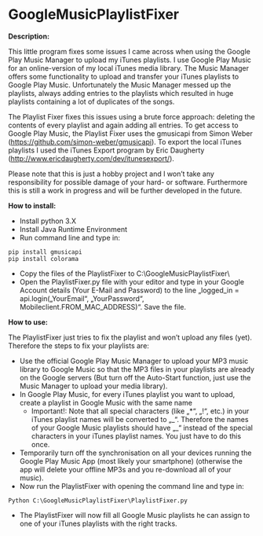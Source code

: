 # GoogleMusicPlaylistFixer

**Description:**

This little program fixes some issues I came across when using the Google Play Music Manager to upload my iTunes playlists. I use Google Play Music for an online-version of my local iTunes media library. The Music Manager offers some functionality to upload and transfer your iTunes playlists to Google Play Music. Unfortunately the Music Manager messed up the playlists, always adding entries to the playlists which resulted in huge playlists containing a lot of duplicates of the songs.

The Playlist Fixer fixes this issues using a brute force approach: deleting the contents of every playlist and again adding all entries. To get access to Google Play Music, the Playlist Fixer uses the gmusicapi from Simon Weber (https://github.com/simon-weber/gmusicapi). To export the local iTunes playlists I used the iTunes Export program by Eric Daugherty (http://www.ericdaugherty.com/dev/itunesexport/).

Please note that this is just a hobby project and I won’t take any responsibility for possible damage of your hard- or software. Furthermore this is still a work in progress and will be further developed in the future.

**How to install:**
- Install python 3.X
- Install Java Runtime Environment
- Run command line and type in:
```
pip install gmusicapi
pip install colorama
```

- Copy the files of the PlaylistFixer to C:\GoogleMusicPlaylistFixer\
- Open the PlaylistFixer.py file with your editor and type in your Google Account details (Your E-Mail and Password) to the line „logged_in = api.login(„YourEmail“, „YourPassword“, Mobileclient.FROM_MAC_ADDRESS)“. Save the file.

**How to use:**

The PlaylistFixer just tries to fix the playlist and won’t upload any files (yet). Therefore the steps to fix your playlists are:
- Use the official Google Play Music Manager to upload your MP3 music library to Google Music so that the MP3 files in your playlists are already on the Google servers (But turn off the Auto-Start function, just use the Music Manager to upload your media library).
- In Google Play Music, for every iTunes playlist you want to upload, create a playlist in Google Music with the same name
  - Important!: Note that all special characters (like „*“, „!“, etc.) in your iTunes playlist names will be converted to „\_“. Therefore the names of your Google Music playlists should have „\_“ instead of the special characters in your iTunes playlist names. You just have to do this once.
- Temporarily turn off the synchronisation on all your devices running the Google Play Music App (most likely your smartphone) (otherwise the app will delete your offline MP3s and you re-download all of your music).
- Now run the PlaylistFixer with opening the command line and type in:
```
Python C:\GoogleMusicPlaylistFixer\PlaylistFixer.py
```
- The PlaylistFixer will now fill all Google Music playlists he can assign to one of your iTunes playlists with the right tracks.

